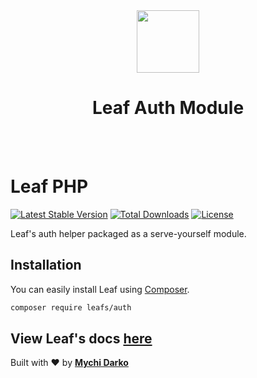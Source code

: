 <!-- markdownlint-disable no-inline-html -->
<p align="center">
  <br><br>
  <img src="https://leafphp.netlify.app/assets/img/leaf3-logo.png" height="100"/>
  <h1 align="center">Leaf Auth Module</h1>
  <br><br>
</p>

# Leaf PHP

[![Latest Stable Version](https://poser.pugx.org/leafs/auth/v/stable)](https://packagist.org/packages/leafs/auth)
[![Total Downloads](https://poser.pugx.org/leafs/auth/downloads)](https://packagist.org/packages/leafs/auth)
[![License](https://poser.pugx.org/leafs/auth/license)](https://packagist.org/packages/leafs/auth)

Leaf's auth helper packaged as a serve-yourself module.

## Installation

You can easily install Leaf using [Composer](https://getcomposer.org/).

```bash
composer require leafs/auth
```

## View Leaf's docs [here](https://leafphp.netlify.app/#/)

Built with ❤ by [**Mychi Darko**](https://mychi.netlify.app)
